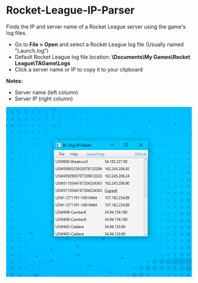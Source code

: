 # Rocket-League-IP-Parser
 Finds the IP and server name of a Rocket League server using the game's log files.
 
 * Go to **File > Open** and select a Rocket League log file (Usually named "Launch.log")
 * Default Rocket League log file location: **\Documents\My Games\Rocket League\TAGame\Logs**
 * Click a server name or IP to copy it to your clipboard

**Notes:**
* Server name (left column)
* Server IP (right column)
 
 
![](repoimages/parser.png)
